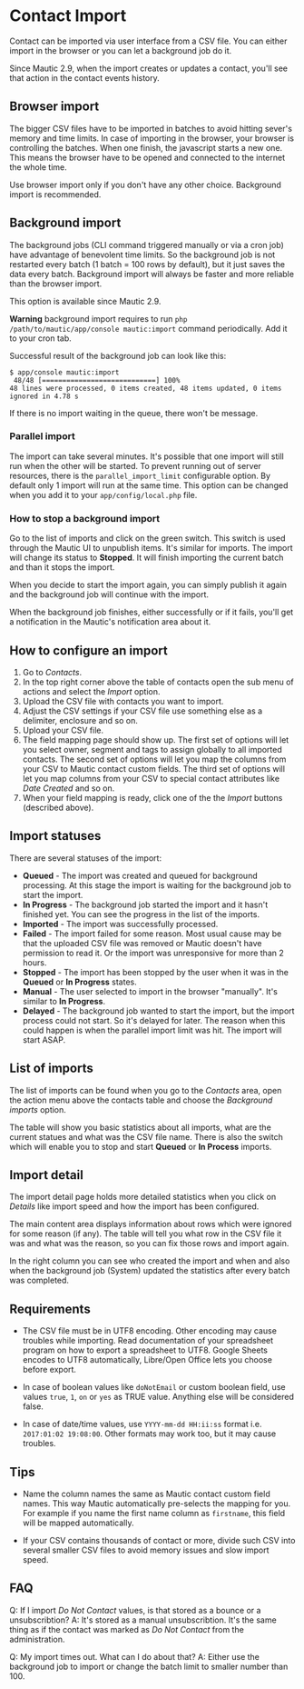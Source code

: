 # Contact Import

Contact can be imported via user interface from a CSV file. You can either import in the browser or you can let a background job do it.

Since Mautic 2.9, when the import creates or updates a contact, you'll see that action in the contact events history.

## Browser import

The bigger CSV files have to be imported in batches to avoid hitting sever's memory and time limits. In case of importing in the browser, your browser is controlling the batches. When one finish, the javascript starts a new one. This means the browser have to be opened and connected to the internet the whole time.

Use browser import only if you don't have any other choice. Background import is recommended.

## Background import

The background jobs (CLI command triggered manually or via a cron job) have advantage of benevolent time limits. So the background job is not restarted every batch (1 batch = 100 rows by default), but it just saves the data every batch. Background import will always be faster and more reliable than the browser import.

This option is available since Mautic 2.9.

**Warning** background import requires to run `php /path/to/mautic/app/console mautic:import` command periodically. Add it to your cron tab.

Successful result of the background job can look like this:
```
$ app/console mautic:import
 48/48 [============================] 100%
48 lines were processed, 0 items created, 48 items updated, 0 items ignored in 4.78 s
```
If there is no import waiting in the queue, there won't be message.

### Parallel import

The import can take several minutes. It's possible that one import will still run when the other will be started. To prevent running out of server resources, there is the `parallel_import_limit` configurable option. By default only 1 import will run at the same time. This option can be changed when you add it to your `app/config/local.php` file.

### How to stop a background import

Go to the list of imports and click on the green switch. This switch is used through the Mautic UI to unpublish items. It's similar for imports. The import will change its status to **Stopped**. It will finish importing the current batch and than it stops the import.

When you decide to start the import again, you can simply publish it again and the background job will continue with the import.

When the background job finishes, either successfully or if it fails, you'll get a notification in the Mautic's notification area about it.

## How to configure an import

1. Go to *Contacts*.
2. In the top right corner above the table of contacts open the sub menu of actions and select the *Import* option.
3. Upload the CSV file with contacts you want to import.
4. Adjust the CSV settings if your CSV file use something else as a delimiter, enclosure and so on.
5. Upload your CSV file.
6. The field mapping page should show up. The first set of options will let you select owner, segment and tags to assign globally to all imported contacts. The second set of options will let you map the columns from your CSV to Mautic contact custom fields. The third set of options will let you map columns from your CSV to special contact attributes like *Date Created* and so on.
7. When your field mapping is ready, click one of the the *Import* buttons (described above).

## Import statuses

There are several statuses of the import:
- **Queued** - The import was created and queued for background processing. At this stage the import is waiting for the background job to start the import.
- **In Progress** - The background job started the import and it hasn't finished yet. You can see the progress in the list of the imports.
- **Imported** - The import was successfully processed.
- **Failed** - The import failed for some reason. Most usual cause may be that the uploaded CSV file was removed or Mautic doesn't have permission to read it. Or the import was unresponsive for more than 2 hours.
- **Stopped** - The import has been stopped by the user when it was in the **Queued** or **In Progress** states.
- **Manual** - The user selected to import in the browser "manually". It's similar to **In Progress**.
- **Delayed** - The background job wanted to start the import, but the import process could not start. So it's delayed for later. The reason when this could happen is when the parallel import limit was hit. The import will start ASAP.

## List of imports

The list of imports can be found when you go to the *Contacts* area, open the action menu above the contacts table and choose the *Background imports* option.

The table will show you basic statistics about all imports, what are the current statues and what was the CSV file name. There is also the switch which will enable you to stop and start **Queued** or **In Process** imports.

## Import detail

The import detail page holds more detailed statistics when you click on *Details* like import speed and how the import has been configured.

The main content area displays information about rows which were ignored for some reason (if any). The table will tell you what row in the CSV file it was and what was the reason, so you can fix those rows and import again.

In the right column you can see who created the import and when and also when the background job (System) updated the statistics after every batch was completed.

## Requirements

- The CSV file must be in UTF8 encoding. Other encoding may cause troubles while importing. Read documentation of your spreadsheet program on how to export a spreadsheet to UTF8. Google Sheets encodes to UTF8 automatically, Libre/Open Office lets you choose before export.

- In case of boolean values like `doNotEmail` or custom boolean field, use values `true`, `1`, `on` or `yes` as TRUE value. Anything else will be considered false.

- In case of date/time values, use `YYYY-mm-dd HH:ii:ss` format i.e. `2017:01:02 19:08:00`. Other formats may work too, but it may cause troubles.

## Tips

- Name the column names the same as Mautic contact custom field names. This way Mautic automatically pre-selects the mapping for you. For example if you name the first name column as `firstname`, this field will be mapped automatically.

- If your CSV contains thousands of contact or more, divide such CSV into several smaller CSV files to avoid memory issues and slow import speed.

## FAQ

Q: If I import *Do Not Contact* values, is that stored as a bounce or a unsubscribtion?
A: It's stored as a manual unsubscribtion. It's the same thing as if the contact was marked as *Do Not Contact* from the administration.

Q: My import times out. What can I do about that?
A: Either use the background job to import or change the batch limit to smaller number than 100.